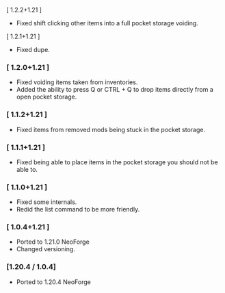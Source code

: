 [ 1.2.2+1.21 ]
- Fixed shift clicking other items into a full pocket storage voiding.

[ 1.2.1+1.21 ]
 - Fixed dupe.

### [ 1.2.0+1.21 ]
- Fixed voiding items taken from inventories.
- Added the ability to press Q or CTRL + Q to drop items directly from a open pocket storage.

### [ 1.1.2+1.21 ]
- Fixed items from removed mods being stuck in the pocket storage.

### [ 1.1.1+1.21 ]
- Fixed being able to place items in the pocket storage you should not be able to.

### [ 1.1.0+1.21 ]
- Fixed some internals.
- Redid the list command to be more friendly.

### [ 1.0.4+1.21 ]
- Ported to 1.21.0 NeoForge
- Changed versioning.

### [1.20.4 / 1.0.4]
- Ported to 1.20.4 NeoForge